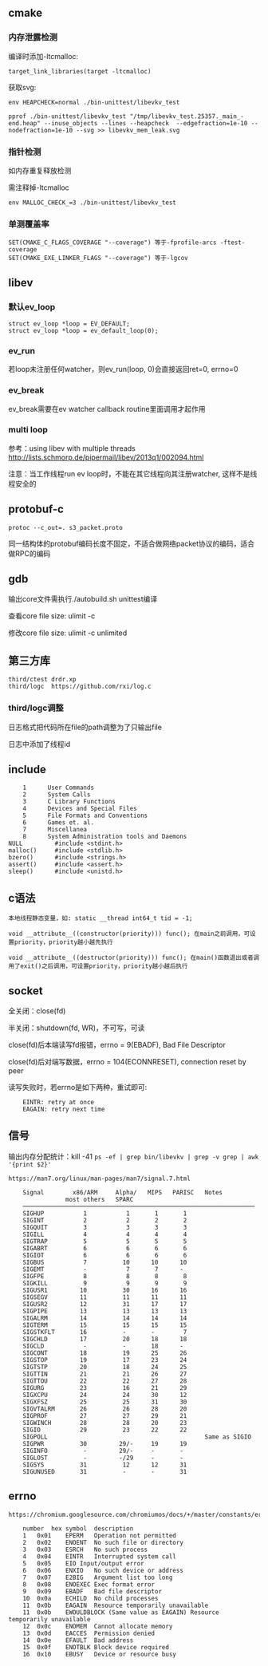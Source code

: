 ## cmake

### 内存泄露检测

编译时添加-ltcmalloc:

```
target_link_libraries(target -ltcmalloc)
```

获取svg:

```
env HEAPCHECK=normal ./bin-unittest/libevkv_test

pprof ./bin-unittest/libevkv_test "/tmp/libevkv_test.25357._main_-end.heap" --inuse_objects --lines --heapcheck  --edgefraction=1e-10 --nodefraction=1e-10 --svg >> libevkv_mem_leak.svg
```

### 指针检测

如内存重复释放检测

需注释掉-ltcmalloc
```
env MALLOC_CHECK_=3 ./bin-unittest/libevkv_test
```

### 单测覆盖率

```
SET(CMAKE_C_FLAGS_COVERAGE "--coverage") 等于-fprofile-arcs -ftest-coverage
SET(CMAKE_EXE_LINKER_FLAGS "--coverage") 等于-lgcov
```

## libev

### 默认ev\_loop

```
struct ev_loop *loop = EV_DEFAULT;
struct ev_loop *loop = ev_default_loop(0);
```

### ev\_run

若loop未注册任何watcher，则ev\_run(loop, 0)会直接返回ret=0, errno=0

### ev\_break

ev\_break需要在ev watcher callback routine里面调用才起作用

### multi loop

参考：using libev with multiple threads http://lists.schmorp.de/pipermail/libev/2013q1/002094.html

注意：当工作线程run ev loop时，不能在其它线程向其注册watcher, 这样不是线程安全的

## protobuf-c

```
protoc --c_out=. s3_packet.proto
```

同一结构体的protobuf编码长度不固定，不适合做网络packet协议的编码，适合做RPC的编码

## gdb

输出core文件需执行./autobuild.sh unittest编译

查看core file size: ulimit -c

修改core file size: ulimit -c unlimited

## 第三方库

```
third/ctest drdr.xp
third/logc  https://github.com/rxi/log.c
```

### third/logc调整

日志格式把代码所在file的path调整为了只输出file

日志中添加了线程id

## include

```
    1      User Commands
    2      System Calls
    3      C Library Functions
    4      Devices and Special Files
    5      File Formats and Conventions
    6      Games et. al.
    7      Miscellanea
    8      System Administration tools and Daemons
NULL         #include <stdint.h>
malloc()     #include <stdlib.h>
bzero()      #include <strings.h>
assert()     #include <assert.h>
sleep()      #include <unistd.h>
```

## c语法

```
本地线程静态变量，如: static __thread int64_t tid = -1;

void __attribute__((constructor(priority))) func(); 在main之前调用，可设置priority，priority越小越先执行

void __attribute__((destructor(priority))) func(); 在main()函数退出或者调用了exit()之后调用，可设置priority，priority越小越后执行
```

## socket

全关闭：close(fd)

半关闭：shutdown(fd, WR)，不可写，可读

close(fd)后本端读写fd报错，errno = 9(EBADF), Bad File Descriptor

close(fd)后对端写数据，errno = 104(ECONNRESET), connection reset by peer

读写失败时，若errno是如下两种，重试即可:
```
    EINTR: retry at once
    EAGAIN: retry next time
```

## 信号

输出内存分配统计：kill -41 `ps -ef | grep bin/libevkv | grep -v grep | awk '{print $2}'`

```
https://man7.org/linux/man-pages/man7/signal.7.html

    Signal        x86/ARM     Alpha/   MIPS   PARISC   Notes
                most others   SPARC
    ─────────────────────────────────────────────────────────────────
    SIGHUP           1           1       1       1
    SIGINT           2           2       2       2
    SIGQUIT          3           3       3       3
    SIGILL           4           4       4       4
    SIGTRAP          5           5       5       5
    SIGABRT          6           6       6       6
    SIGIOT           6           6       6       6
    SIGBUS           7          10      10      10
    SIGEMT           -           7       7      -
    SIGFPE           8           8       8       8
    SIGKILL          9           9       9       9
    SIGUSR1         10          30      16      16
    SIGSEGV         11          11      11      11
    SIGUSR2         12          31      17      17
    SIGPIPE         13          13      13      13
    SIGALRM         14          14      14      14
    SIGTERM         15          15      15      15
    SIGSTKFLT       16          -       -        7
    SIGCHLD         17          20      18      18
    SIGCLD           -          -       18      -
    SIGCONT         18          19      25      26
    SIGSTOP         19          17      23      24
    SIGTSTP         20          18      24      25
    SIGTTIN         21          21      26      27
    SIGTTOU         22          22      27      28
    SIGURG          23          16      21      29
    SIGXCPU         24          24      30      12
    SIGXFSZ         25          25      31      30
    SIGVTALRM       26          26      28      20
    SIGPROF         27          27      29      21
    SIGWINCH        28          28      20      23
    SIGIO           29          23      22      22
    SIGPOLL                                            Same as SIGIO
    SIGPWR          30         29/-     19      19
    SIGINFO          -         29/-     -       -
    SIGLOST          -         -/29     -       -
    SIGSYS          31          12      12      31
    SIGUNUSED       31          -       -       31
```

## errno

```
https://chromium.googlesource.com/chromiumos/docs/+/master/constants/errnos.md

    number	hex	symbol	description
    1	0x01	EPERM	Operation not permitted
    2	0x02	ENOENT	No such file or directory
    3	0x03	ESRCH	No such process
    4	0x04	EINTR	Interrupted system call
    5	0x05	EIO	Input/output error
    6	0x06	ENXIO	No such device or address
    7	0x07	E2BIG	Argument list too long
    8	0x08	ENOEXEC	Exec format error
    9	0x09	EBADF	Bad file descriptor
    10	0x0a	ECHILD	No child processes
    11	0x0b	EAGAIN	Resource temporarily unavailable
    11	0x0b	EWOULDBLOCK	(Same value as EAGAIN) Resource temporarily unavailable
    12	0x0c	ENOMEM	Cannot allocate memory
    13	0x0d	EACCES	Permission denied
    14	0x0e	EFAULT	Bad address
    15	0x0f	ENOTBLK	Block device required
    16	0x10	EBUSY	Device or resource busy
```
